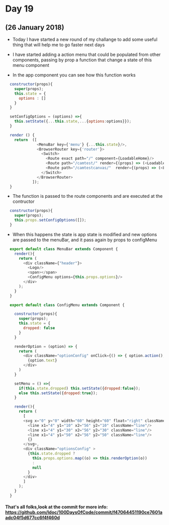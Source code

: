 # Day 19
## (26 January 2018)

* Today I have started a new round of my challange to add some useful thing that will help me to go faster next days

* I have started adding a action menu that could be populated from other components, passing by prop a function that change a state of this menu component

* In the app component you can see how this function works

```javascript
  constructor(props){
    super(props);
    this.state = {
      options : []
    }
  }

  setConfigOptions = (options) =>{
    this.setState({...this.state,...{options:options}});
  }  

  render () {
    return  ([
              <MenuBar key={'menu'} {...this.state}/>,
              <BrowserRouter key={'router'}>
                <Switch>
                  <Route exact path="/" component={LoadableHome}/>
                  <Route path="/camtest/" render={(props) => (<LoadableCamTest {...props} setConfigOptions = {this.setConfigOptions} />)}/>
                  <Route path="/camtestcanvas/"  render={(props) => (<LoadableCamTestCanvas {...props} setConfigOptions = {this.setConfigOptions} />)}/>
                </Switch>
              </BrowserRouter>
            ]);
  }  
```

* The function is passed to the route components and are executed at the contructor

```javascript
  constructor(props){
    super(props);
    this.props.setConfigOptions([]);
  }  
```

* When this happens the state is app state is modified and new options are passed to the menuBar, and it pass again by props to configMenu

```javascript
  export default class MenuBar extends Component {
    render(){
      return (
        <div className={"header"}>
          <Logo/>
          <span></span>
          <ConfigMenu options={this.props.options}/>
        </div>
      );
    }
  }  

  export default class ConfigMenu extends Component {

    constructor(props){
      super(props);
      this.state = {
        dropped: false
      }
    }

    renderOption = (option) => {
      return (
        <div className="optionConfig" onClick={() => { option.action(); this.setMenu(); }}>
          {option.text}
        </div>
      )
    }

    setMenu = () =>{
      if(this.state.dropped) this.setState({dropped:false});
      else this.setState({dropped:true});
    }

    render(){
      return (
        [
        <svg x="0" y="0" width="60" height="60" float="right" className="config" onClick = {this.setMenu}>
          <line x1="4" y1="10" x2="56" y2="10" className="line"/>
          <line x1="4" y1="30" x2="56" y2="30" className="line"/>
          <line x1="4" y1="50" x2="56" y2="50" className="line"/>
          {}
        </svg>, 
        <div className="optionsConfig" >
          {this.state.dropped ?
            this.props.options.map((o) => this.renderOption(o))
            :
            null  
          }
        </div>
        ]
      );
    }
  }
```

#### That's all folks,look at the commit for more info: https://github.com/ldoc/100DaysOfCode/commit/f47064451190ce7601aadc04f5d677cc6f4f460d
